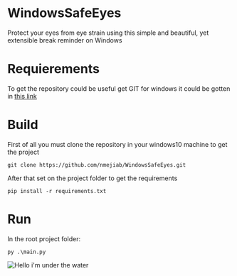# WindowsSafeEyes
Protect your eyes from eye strain using this simple and beautiful, yet extensible break reminder on Windows

# Requierements
To get the repository could be useful get GIT for windows it could be gotten in [this link](https://git-scm.com/downloads)


# Build
First of all you must clone the repository in your windows10 machine to get the project
```
git clone https://github.com/nmejiab/WindowsSafeEyes.git
```
After that set on the project folder to get the requirements
```
pip install -r requirements.txt
```
# Run
In the root project folder:
```
py .\main.py
```

![Hello i'm under the water](https://media.tenor.com/AjFh9zcCyDMAAAAd/hello-i-am-under-the-water.gif)
